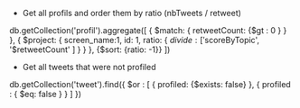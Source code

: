 - Get all profils and order them by ratio (nbTweets / retweet)

db.getCollection('profil').aggregate([
    { $match: { retweetCount: {$gt : 0 } } },
    { $project:
        {
            screen_name:1,
            id: 1,
            ratio: { $divide: ['$scoreByTopic', '$retweetCount' ] }
        }
    },
    {$sort: {ratio: -1}}
])

- Get all tweets that were not profiled

db.getCollection('tweet').find({
    $or : [
        { profiled: {$exists: false} },
        { profiled : { $eq: false } }
    ]
})
